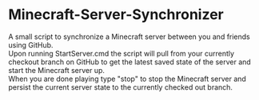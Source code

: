 # Minecraft-Server-Synchronizer
A small script to synchronize a Minecraft server between you and friends using GitHub. <br>
Upon running StartServer.cmd the script will pull from your currently checkout branch on GitHub to get the latest saved state of the server and start the Minecraft server up.<br>
When you are done playing type "stop" to stop the Minecraft server and persist the current server state to the currently checked out branch.
